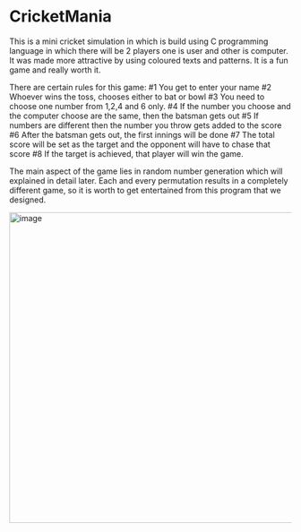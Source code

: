 # CricketMania
This is a mini cricket simulation in which is build using C programming language in which there will be 2 players one is user and other is computer. It was made more attractive by using coloured texts and patterns. It is a fun game and really worth it.

There are certain rules for this game:
#1 You get to enter your name
#2 Whoever wins the toss, chooses either to bat or bowl
#3 You need to choose one number from 1,2,4 and 6 only.
#4 If the number you choose and the computer choose are the same, then the batsman gets out
#5 If numbers are different then the number you throw gets added to the score
#6 After the batsman gets out, the first innings will be done
#7 The total score will be set as the target and the opponent will have to chase that score
#8 If the target is achieved, that player will win the game.

The main aspect of the game lies in random number generation which will explained in detail later. Each and every permutation results in a completely different game, so it is worth to get entertained from this program that we designed.

<img width="555" alt="image" src="https://user-images.githubusercontent.com/97443640/151916972-05c3961a-0da9-44ba-9ba3-ce581f81db5d.png">


